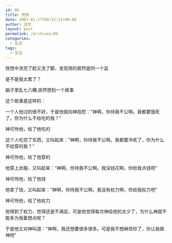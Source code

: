```yaml
---
id: 86
title: 恍惚
date: 2007-01-27T00:51:21+00:00
author: 愆伏
layout: post
permalink: /archives/86
categories:
  - 生活
tags:
  - 生活
---
```

恍惚中洗完了脸又洗了脚，发现用的居然是同一个盆
  
是不是我太累了？

脑子里乱七八糟,突然想到一个故事
  
这个故事是这样的：

一个人他过的很不好，于是他就向神抱怨：“神啊，你待我不公啊。我都要饿死了，你为什么不给吃的我？”

神可怜他，给了他吃的

这个人吃完了东西，又叫起来：“神啊，你待我不公啊。我都要冷死了，你为什么不给穿的我？”

神可怜他，给了他穿的

他穿上衣服，又叫起来：“神啊，你待我不公啊。我没钱花啊，你给我点钱吧”

神可怜他，给了他钱

他拿了钱，又叫起来：“神啊，你待我不公啊。我没有权力啊，你给我权力吧”

神可怜他，给了他权力

他得到了权力，觉得还是不满足。可是他觉得每次神给他的太少了，为什么神就不能多为我着想点呢？

于是他又对神叫道：“神啊，我还想要很多很多。可是我不想麻烦你了，你让我做神吧”